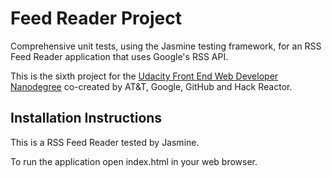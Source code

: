 # Feed Reader Project

Comprehensive unit tests, using the Jasmine testing framework, for an RSS Feed Reader application that uses Google's RSS API.

This is the sixth project for the [Udacity Front End Web Developer Nanodegree](https://www.udacity.com/course/front-end-web-developer-nanodegree--nd001) co-created by AT&T, Google, GitHub and Hack Reactor.

## Installation Instructions
This is a RSS Feed Reader tested by Jasmine. 

To run the application open index.html in your web browser.